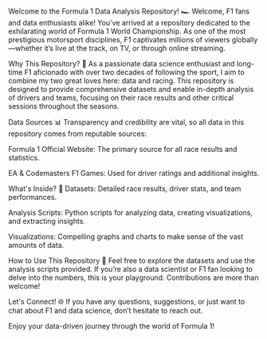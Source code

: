Welcome to the Formula 1 Data Analysis Repository! 🏎️
Welcome, F1 fans and data enthusiasts alike! You’ve arrived at a repository dedicated to the exhilarating world of Formula 1 World Championship. As one of the most prestigious motorsport disciplines, F1 captivates millions of viewers globally—whether it’s live at the track, on TV, or through online streaming.

Why This Repository? 🏁
As a passionate data science enthusiast and long-time F1 aficionado with over two decades of following the sport, I aim to combine my two great loves here: data and racing. This repository is designed to provide comprehensive datasets and enable in-depth analysis of drivers and teams, focusing on their race results and other critical sessions throughout the seasons.

Data Sources 📊
Transparency and credibility are vital, so all data in this repository comes from reputable sources:

Formula 1 Official Website: The primary source for all race results and statistics.

EA & Codemasters F1 Games: Used for driver ratings and additional insights.

What's Inside? 📂
Datasets: Detailed race results, driver stats, and team performances.

Analysis Scripts: Python scripts for analyzing data, creating visualizations, and extracting insights.

Visualizations: Compelling graphs and charts to make sense of the vast amounts of data.

How to Use This Repository 📘
Feel free to explore the datasets and use the analysis scripts provided. If you’re also a data scientist or F1 fan looking to delve into the numbers, this is your playground. Contributions are more than welcome!

Let's Connect! 🌐
If you have any questions, suggestions, or just want to chat about F1 and data science, don’t hesitate to reach out.

Enjoy your data-driven journey through the world of Formula 1!
